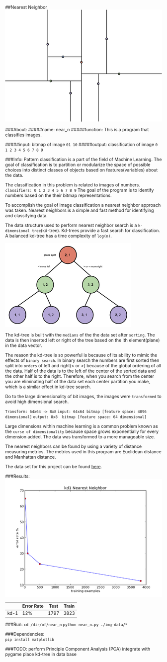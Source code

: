 ##Nearest Neighbor
<img src = "./about/near-n.png">

###About:
#####name:
near_n
#####function:
This is a program that classifies images. 

#####input:
bitmap of image
`01
10`
#####output:
classification of image
`0 1 2 3 4 5 6 7 8 9`

###Info:
Pattern classification is a part of the field of Machine Learning. The goal of classification is to partition or modularize the space of possible choices into distinct classes of objects based on features(variables) about the data. 

The classification in this problem is related to images of numbers.
`classifiers: 0 1 2 3 4 5 6 7 8 9`
The goal of the program is to identify numbers based on the their bitmap representations. 

To accomplish the goal of image classification a nearest neighbor approach was taken. Nearest neighbors is a simple and fast method for identifying and classifying data.

The data structure used to perform nearest neighbor search is a `k-dimensional tree`(kd-tree). Kd-trees provide a fast search for classification. A balanced kd-tree has a time complexity of `log(n)`.

<img src = "./about/kd-tree.png">

The kd-tree is built with the `medians` of the the data set after `sorting`. The data is then inserted left or right of the tree based on the ith element(plane) in the data vector.

The reason the kd-tree is so powerful is because of its ability to mimic the effects of `binary search`. In binary search the numbers are first sorted then split into `orders` of left and right(< or >) because of the global ordering of all the data. Half of the data is to the left of the center of the sorted data and the other half is to the right. Therefore, when you search from the center you are eliminating half of the data set each center partition you make, which is a similar effect in kd-tree search.   

Do to the large dimensionality of bit images, the images were `transformed` to avoid high dimensional search.

`Transform: 64x64 -> 8x8` 
`input: 64x64 bitmap [feature space: 4096 dimensional]`
`output: 8x8  bitmap [feature space: 64 dimensional]`

Large dimensions within machine learning is a common problem known as the `curse of dimensionality` because space grows exponentially for every dimension added. The data was transformed to a more manageable size. 

The nearest neighbors can be found by using a variety of distance measuring metrics. The metrics used in this program are Euclidean distance and Manhattan distance.

The data set for this project can be found [here](http://archive.ics.uci.edu/ml/datasets/Optical+Recognition+of+Handwritten+Digits).

###Results: 
<img src = "./results/kd1.png">

|       |Error Rate|Test  |Train|
|-------|----------|------|-----|
|kd-1   |  12%     | 1797 | 3823|

###Run:
`cd /dir/of/near_n`
`python near_n.py ./img-data/*`

###Dependencies:   
`pip install matplotlib`

###TODO:
perform Principle Component Analysis (PCA)
integrate with pygame
place kd-tree in data base 